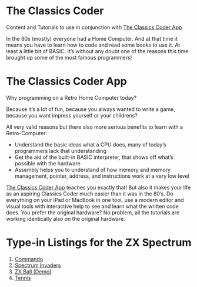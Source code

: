 # The Classics Coder
Content and Tutorials to use in conjunction with [The Classics Coder App](http://classicscoder.com/classics-coder-zx.html)

In the 80s (mostly) everyone had a Home Computer. And at that time it means you have to learn how to code and read some books to use it. At least a little bit of BASIC. It’s without any doubt one of the reasons this time brought up some of the most famous programmers!

# The Classics Coder App

Why programming on a Retro Home Computer today?

Because it’s a lot of fun, because you always wanted to write a game, because you want impress yourself or your childrens?

All very valid reasons but there also more serious benefits to learn with a Retro-Computer:

- Understand the basic ideas what a CPU does, many of today’s programmers lack that understanding
- Get the aid of the built-in BASIC interpreter, that shows off what’s possible with the hardware
- Assembly helps you to understand of how memory and memory management, pointer, address, and instructions work at a very low level


[The Classics Coder App](http://www.classicscoder.com/downloads/classics-coder-latest.zip) teaches you exactly that! But also it makes your life as an aspiring Classics Coder much easier than it was in the 80’s. Do everything on your iPad or MacBook in one tool, use a modern editor and visual tools with interactive help to see and learn what the written code does. You prefer the original hardware? No problem, all the tutorials are working identically also on the original hardware.


# Type-in Listings for the ZX Spectrum

1. [Commando](https://github.com/rogerboesch/classicscoder/blob/master/zxspectrum/basic-listings/COMMANDO-JUMP.BAS)
2. [Spectrum Invaders](https://github.com/rogerboesch/classicscoder/blob/master/zxspectrum/basic-listings/SPECTRUM-INVADERS.BAS)
3. [ZX Ball (Demo)](https://github.com/rogerboesch/classicscoder/blob/master/zxspectrum/basic-listings/SPECTRUM-BALL.BAS)
3. [Tennis](https://github.com/rogerboesch/classicscoder/blob/master/zxspectrum/basic-listings/TENNIS.BAS)
